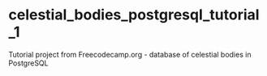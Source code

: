 # celestial_bodies_postgresql_tutorial_1
Tutorial project from Freecodecamp.org - database of celestial bodies in PostgreSQL
